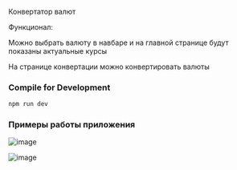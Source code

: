 Конвертатор валют

Функционал:

Можно выбрать валюту в навбаре и на главной странице будут показаны актуальные курсы

На странице конвертации можно конвертировать валюты 

### Compile for Development

```sh
npm run dev
```

### Примеры работы приложения

![image](https://github.com/user-attachments/assets/6743057e-bef7-4d58-9c05-3781d3706700)

![image](https://github.com/user-attachments/assets/727b3e90-f62b-4705-84a6-a692badd4b2b)
